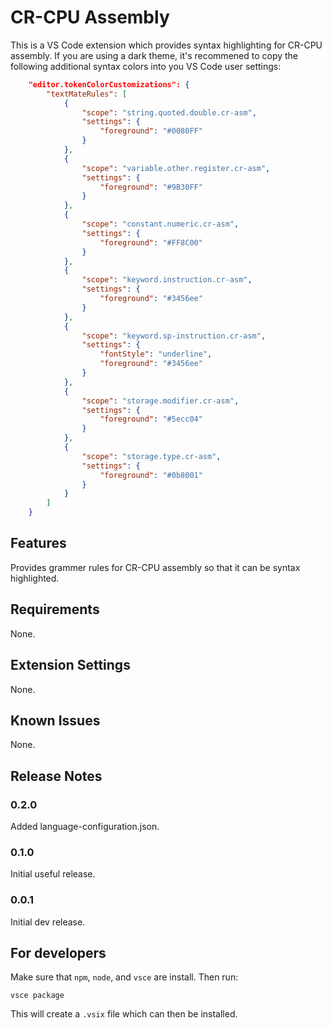 # CR-CPU Assembly

This is a VS Code extension which provides syntax highlighting for CR-CPU assembly. If you are using a dark theme, it's recommened to copy the following additional syntax colors into you VS Code user settings:

```json
    "editor.tokenColorCustomizations": {
        "textMateRules": [
            {
                "scope": "string.quoted.double.cr-asm",
                "settings": {
                    "foreground": "#0080FF"
                }
            },
            {
                "scope": "variable.other.register.cr-asm",
                "settings": {
                    "foreground": "#9B30FF"
                }
            },
            {
                "scope": "constant.numeric.cr-asm",
                "settings": {
                    "foreground": "#FF8C00"
                }
            },
            {
                "scope": "keyword.instruction.cr-asm",
                "settings": {
                    "foreground": "#3456ee"
                }
            },
            {
                "scope": "keyword.sp-instruction.cr-asm",
                "settings": {
                    "fontStyle": "underline",
                    "foreground": "#3456ee"
                }
            },
            {
                "scope": "storage.modifier.cr-asm",
                "settings": {
                    "foreground": "#5ecc04"
                }
            },
            {
                "scope": "storage.type.cr-asm",
                "settings": {
                    "foreground": "#0b8001"
                }
            }
        ]
    }
```

## Features

Provides grammer rules for CR-CPU assembly so that it can be syntax highlighted.

## Requirements

None.

## Extension Settings

None.

## Known Issues

None.

## Release Notes

### 0.2.0

Added language-configuration.json.

### 0.1.0

Initial useful release.

### 0.0.1

Initial dev release.

## For developers

Make sure that `npm`, `node`, and `vsce` are install. Then run:

```
vsce package
```

This will create a `.vsix` file which can then be installed.
